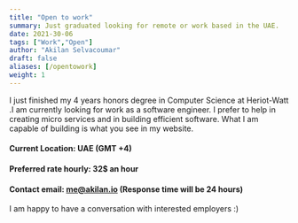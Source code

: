 ```yaml
---
title: "Open to work"
summary: Just graduated looking for remote or work based in the UAE.
date: 2021-30-06
tags: ["Work","Open"]
author: "Akilan Selvacoumar"
draft: false
aliases: [/opentowork]
weight: 1
---
```


I just finished my 4 years honors degree in Computer Science at Heriot-Watt
.I am currently looking for work as a software engineer. I prefer to help 
in creating micro services and in building efficient software. What I 
am capable of building is what you see in my website.

#### Current Location: UAE (GMT +4)

#### Preferred rate hourly: 32$ an hour 

#### Contact email: me@akilan.io (Response time will be 24 hours)

I am happy to have a conversation with interested employers :)


